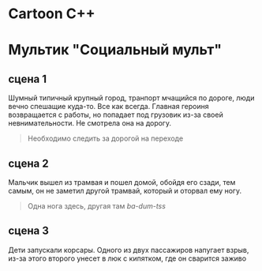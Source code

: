 # Cartoon C++

# Мультик "Социальный мульт"

## **сцена 1**
Шумный типичный крупный город, транпорт мчащийся по дороге, люди вечно спешащие куда-то. Все как всегда. 
Главная героиня возвращается с работы, но попадает под грузовик из-за своей невнимательности. Не смотрела она на дорогу. 
> Необходимо следить за дорогой на переходе

## **сцена 2**
Мальчик вышел из трамвая и пошел домой, обойдя его сзади, тем самым, он не заметил другой трамвай, который и оторвал ему ногу. 
> Одна нога здесь, другая там *ba-dum-tss*

## **сцена 3**
Дети запускали корсары. Одного из двух пассажиров напугает взрыв, из-за этого второго унесет в люк с кипятком, где он сварится заживо
